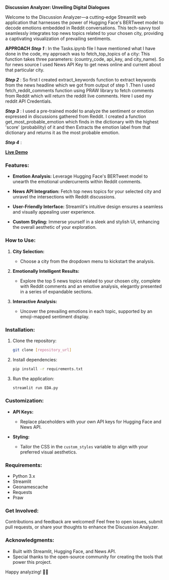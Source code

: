 **Discussion Analyzer: Unveiling Digital Dialogues**

Welcome to the Discussion Analyzer—a cutting-edge Streamlit web application that harnesses the power of Hugging Face's BERTweet model to decode emotions embedded in Reddit conversations. This tech-savvy tool seamlessly integrates top news topics related to your chosen city, providing a captivating visualization of prevailing sentiments.

**APPROACH**
***Step 1*** : In the Tasks.ipynb file I have mentioned what I have done in the code, my approach was to fetch_top_topics of a city: This function takes three parameters: (country_code, api_key, and city_name). So for news source I used News API Key to get news online and current about that particular city.

***Step 2*** : So first I created extract_keywords function to extract keywords from the news headline which we got from output of step 1 .Then I used fetch_reddit_comments function using PRAW library to fetch comments from Reddit which will return the reddit live comments. Here I used my reddit API Credentials.

***Step 3*** : I used a pre-trained model to analyze the sentiment or emotion expressed in discussions gathered from Reddit. I created a function get_most_probable_emotion which finds in the dictionary with the highest 'score' (probability) of it and then Extracts the emotion label from that dictionary and returns it as the most probable emotion.

***Step 4*** : 

**[Live Demo](https://reddit-discussion-analyzer.streamlit.app/)**

### Features:

- **Emotion Analysis:** Leverage Hugging Face's BERTweet model to unearth the emotional undercurrents within Reddit comments.
  
- **News API Integration:** Fetch top news topics for your selected city and unravel the intersections with Reddit discussions.

- **User-Friendly Interface:** Streamlit's intuitive design ensures a seamless and visually appealing user experience.

- **Custom Styling:** Immerse yourself in a sleek and stylish UI, enhancing the overall aesthetic of your exploration.

### How to Use:

1. **City Selection:**
   - Choose a city from the dropdown menu to kickstart the analysis.

2. **Emotionally Intelligent Results:**
   - Explore the top 5 news topics related to your chosen city, complete with Reddit comments and an emotive analysis, elegantly presented in a series of expandable sections.

3. **Interactive Analysis:**
   - Uncover the prevailing emotions in each topic, supported by an emoji-mapped sentiment display.

### Installation:

1. Clone the repository:
   ```bash
   git clone [repository_url]
   ```

2. Install dependencies:
   ```bash
   pip install -r requirements.txt
   ```

3. Run the application:
   ```bash
   streamlit run EDA.py
   ```

### Customization:

- **API Keys:**
  - Replace placeholders with your own API keys for Hugging Face and News API.

- **Styling:**
  - Tailor the CSS in the `custom_styles` variable to align with your preferred visual aesthetics.

### Requirements:

- Python 3.x
- Streamlit
- Geonamescache
- Requests
- Praw

### Get Involved:

Contributions and feedback are welcomed! Feel free to open issues, submit pull requests, or share your thoughts to enhance the Discussion Analyzer.

### Acknowledgments:

- Built with Streamlit, Hugging Face, and News API.
- Special thanks to the open-source community for creating the tools that power this project.

Happy analyzing! 🚀✨
